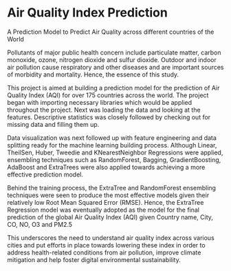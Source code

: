 # Air Quality Index Prediction 
A Prediction Model to Predict Air Quality across different countries of the World


Pollutants of major public health concern include particulate matter, carbon monoxide, ozone, nitrogen dioxide and sulfur dioxide. Outdoor and indoor air pollution cause respiratory and other diseases and are important sources of morbidity and mortality. Hence, the essence of this study.

This project is aimed at building a prediction model for the prediction of Air Quality Index (AQI) for over 175 countries across the world. The project began with importing necessary libraries which would be applied throughout the project. Next was loading the data and looking at the features. Descriptive statistics was closely followed by checking out for missing data and filling them up.

Data visualization was next followed up with feature engineering and data splitting ready for the machine learning building process. Although Linear, TheilSen, Huber, Tweedie and KNearestNeighbor Regressions were applied, ensembling techniques such as RandomForest, Bagging, GradientBoosting, AdaBoost and ExtraTrees were also applied towards achieving a more effective prediction model. 

Behind the training process, the ExtraTree and RandomForest ensembling techniques were seen to produce the most effective models given their relatively low Root Mean Squared Error (RMSE). Hence, the ExtraTree Regression model was eventually adopted as the model for the final prediction of the global Air Quality Index (AQI) given Country name, City, CO, NO, O3 and PM2.5

This underscores the need to understand air quality index across various cities and put efforts in place towards lowering these index in order to address health-related conditions from air pollution, improve climate mitigation and help foster digital environmental sustainability.





